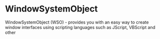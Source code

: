 # WindowSystemObject
WindowSystemObject (WSO) - provides you with an easy way to create window interfaces using scripting languages such as JScript, VBScript and other
